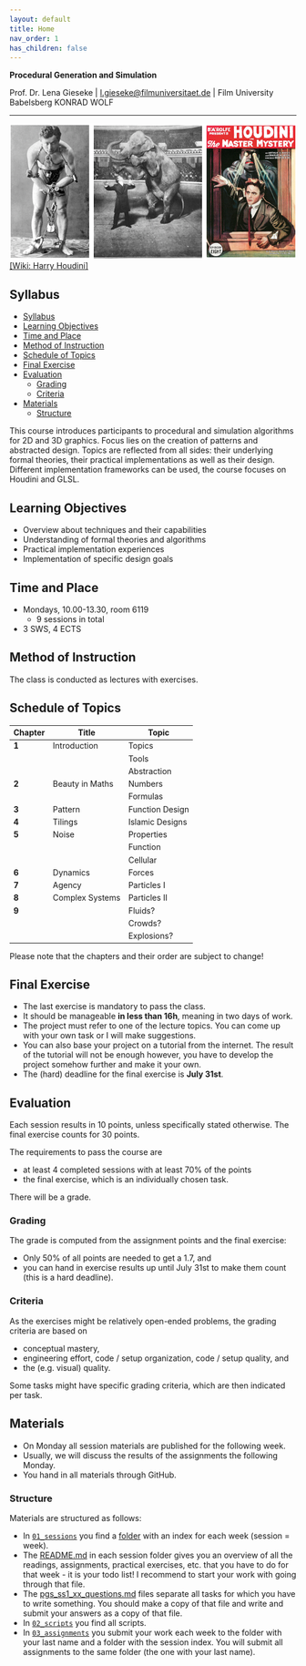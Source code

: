 ```yaml
---
layout: default
title: Home
nav_order: 1
has_children: false
---
```


**Procedural Generation and Simulation**

Prof. Dr. Lena Gieseke | l.gieseke@filmuniversitaet.de | Film University Babelsberg KONRAD WOLF

---

![houdini](02_scripts/img/01/houdini.png) [[Wiki: Harry Houdini]](https://en.wikipedia.org/wiki/Harry_Houdini)

## Syllabus

* [Syllabus](#syllabus)
* [Learning Objectives](#learning-objectives)
* [Time and Place](#time-and-place)
* [Method of Instruction](#method-of-instruction)
* [Schedule of Topics](#schedule-of-topics)
* [Final Exercise](#final-exercise)
* [Evaluation](#evaluation)
    * [Grading](#grading)
    * [Criteria](#criteria)
* [Materials](#materials)
    * [Structure](#structure)

This course introduces participants to procedural and simulation algorithms for 2D and 3D graphics. Focus lies on the creation of patterns and abstracted design. Topics are reflected from all sides: their underlying formal theories, their practical implementations as well as their design. Different implementation frameworks can be used, the course focuses on Houdini and GLSL.

## Learning Objectives

* Overview about techniques and their capabilities
* Understanding of formal theories and algorithms
* Practical implementation experiences
* Implementation of specific design goals

## Time and Place

* Mondays, 10.00-13.30, room 6119
    * 9 sessions in total
* 3 SWS, 4 ECTS

## Method of Instruction

The class is conducted as lectures with exercises.

## Schedule of Topics  

| Chapter | Title           | Topic           |
|---------|-----------------|-----------------|
| **1**   | Introduction    | Topics          |
|         |                 | Tools           |
|         |                 | Abstraction     |
| **2**   | Beauty in Maths | Numbers         |
|         |                 | Formulas        |
| **3**   | Pattern         | Function Design |
| **4**   | Tilings         | Islamic Designs |
| **5**   | Noise           | Properties      |
|         |                 | Function        |
|         |                 | Cellular        |
| **6**   | Dynamics        | Forces          |
| **7**   | Agency          | Particles I     |
| **8**   | Complex Systems | Particles II    |
| **9**   |                 | Fluids?         |
|         |                 | Crowds?         |
|         |                 | Explosions?     |

Please note that the chapters and their order are subject to change!

## Final Exercise

* The last exercise is mandatory to pass the class.
* It should be manageable **in less than 16h**, meaning in two days of work.
* The project must refer to one of the lecture topics. You can come up with your own task or I will make suggestions.
* You can also base your project on a tutorial from the internet. The result of the tutorial will not be enough however, you have to develop the project somehow further and make it your own. 
* The (hard) deadline for the final exercise is **July 31st**.

## Evaluation

Each session results in 10 points, unless specifically stated otherwise. The final exercise counts for 30 points.

The requirements to pass the course are

* at least 4 completed sessions with at least 70% of the points
* the final exercise, which is an individually chosen task.

There will be a grade. 

### Grading

The grade is computed from the assignment points and the final exercise:

* Only 50% of all points are needed to get a 1.7, and
* you can hand in exercise results up until July 31st to make them count (this is a hard deadline).

### Criteria

As the exercises might be relatively open-ended problems, the grading criteria are based on

* conceptual mastery,
* engineering effort, code / setup organization, code / setup quality, and
* the (e.g. visual) quality.

Some tasks might have specific grading criteria, which are then indicated per task.


## Materials

* On Monday all session materials are published for the following week.
* Usually, we will discuss the results of the assignments the following Monday.
* You hand in all materials through GitHub.

### Structure

Materials are structured as follows:

* In [`01_sessions`](../01_sessions) you find a [folder](../01_sessions/01/) with an index for each week (session = week).
* The [README.md](../01_sessions/01/README.md) in each session folder gives you an overview of all the readings, assignments, practical exercises, etc. that you have to do for that week - it is your todo list! I recommend to start your work with going through that file.
* The [pgs_ss1_xx_questions.md](../01_sessions/01/pgs_ss1_01_questions.md) files separate all tasks for which you have to write something. You should make a copy of that file and write and submit your answers as a copy of that file.
* In [`02_scripts`](../02_scripts) you find all scripts.
* In [`03_assignments`](../03_assignments) you submit your work each week to the folder with your last name and a folder with the session index. You will submit all assignments to the same folder (the one with your last name).

